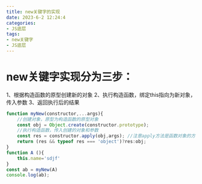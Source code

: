 ```yaml
---
title: new关键字的实现
date: 2023-6-2 12:24:4
categories:
- JS底层
tags:
- new关键字
- JS底层
---
```

# new关键字实现分为三步：
1、根据构造函数的原型创建新的对象
2、执行构造函数，绑定this指向为新对象，传入参数
3、返回执行后的结果
```js
function myNew(constructor,...args){
    //创建对象，原型为构造函数的原型对象
    const obj = Object.create(constructor.prototype);
    //执行构造函数，传入创建的对象和参数
    const res = constructor.apply(obj,args); //注意apply方法是函数对象的方法，普通对象不可用
    return (res && typeof res === 'object')?res:obj;    
}
function A (){
    this.name='sdjf'
}
const ab = myNew(A)
console.log(ab);
```
